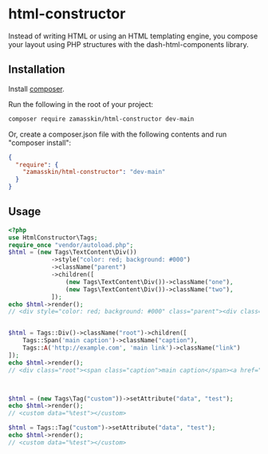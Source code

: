 # html-constructor
Instead of writing HTML or using an HTML templating engine, 
you compose your layout using PHP structures with the dash-html-components library.

## Installation
Install [composer](https://getcomposer.org/).

Run the following in the root of your project:

```bash
composer require zamasskin/html-constructor dev-main
```
Or, create a composer.json file with the following contents and run "composer install":
```json
{
  "require": {
    "zamasskin/html-constructor": "dev-main"
  }
}
```

## Usage
```php
<?php
use HtmlConstructor\Tags;
require_once "vendor/autoload.php";
$html = (new Tags\TextContent\Div())
            ->style("color: red; background: #000")
            ->className("parent")
            ->children([
                (new Tags\TextContent\Div())->className("one"),
                (new Tags\TextContent\Div())->className("two"),
            ]);
echo $html->render();
// <div style="color: red; background: #000" class="parent"><div class="one"></div><div class="two"></div></div>


$html = Tags::Div()->className("root")->children([
    Tags::Span('main caption')->className("caption"),
    Tags::A('http://example.com', 'main link')->className("link")
]);
echo $html->render();
// <div class="root"><span class="caption">main caption</span><a href="http://example.com" class="link">main link</a></div>



$html = (new Tags\Tag("custom"))->setAttribute("data", "test");
echo $html->render();
// <custom data="%test"></custom>

$html = Tags::Tag("custom")->setAttribute("data", "test");
echo $html->render();
// <custom data="%test"></custom>
```